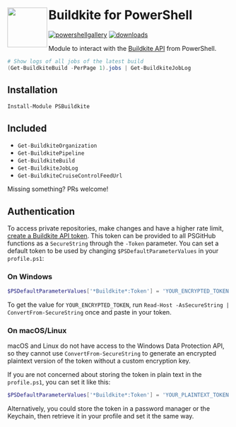 # Buildkite for PowerShell <img src="https://buildkite.com/_next/static/assets/assets/images/brand-assets/buildkite-logo-portrait-on-light-715fd219.svg" height="90" align="left">

[![powershellgallery](https://img.shields.io/powershellgallery/v/PSBuildkite.svg)](https://www.powershellgallery.com/packages/PSBuildkite)
[![downloads](https://img.shields.io/powershellgallery/dt/PSBuildkite.svg)](https://www.powershellgallery.com/packages/PSBuildkite)

Module to interact with the [Buildkite API](https://buildkite.com/docs/apis/rest-api) from PowerShell.

```powershell
# Show logs of all jobs of the latest build
(Get-BuildkiteBuild -PerPage 1).jobs | Get-BuildkiteJobLog
```

## Installation

```powershell
Install-Module PSBuildkite
```

## Included

- `Get-BuildkiteOrganization`
- `Get-BuildkitePipeline`
- `Get-BuildkiteBuild`
- `Get-BuildkiteJobLog`
- `Get-BuildkiteCruiseControlFeedUrl`

Missing something? PRs welcome!

## Authentication

To access private repositories, make changes and have a higher rate limit, [create a Buildkite API token](https://buildkite.com/user/api-access-tokens).
This token can be provided to all PSGitHub functions as a `SecureString` through the `-Token` parameter.
You can set a default token to be used by changing `$PSDefaultParameterValues` in your `profile.ps1`:

### On Windows

```powershell
$PSDefaultParameterValues['*Buildkite*:Token'] = 'YOUR_ENCRYPTED_TOKEN' | ConvertTo-SecureString
```

To get the value for `YOUR_ENCRYPTED_TOKEN`, run `Read-Host -AsSecureString | ConvertFrom-SecureString` once and paste in your token.

### On macOS/Linux

macOS and Linux do not have access to the Windows Data Protection API, so they cannot use `ConvertFrom-SecureString`
to generate an encrypted plaintext version of the token without a custom encryption key.

If you are not concerned about storing the token in plain text in the `profile.ps1`, you can set it like this:

```powershell
$PSDefaultParameterValues['*Buildkite*:Token'] = 'YOUR_PLAINTEXT_TOKEN' | ConvertTo-SecureString -AsPlainText -Force
```

Alternatively, you could store the token in a password manager or the Keychain, then retrieve it in your profile and set it the same way.
